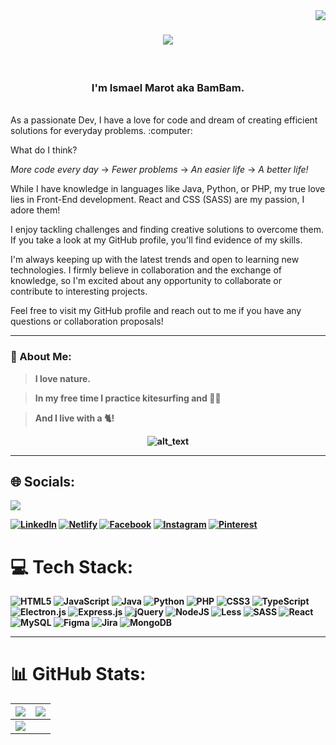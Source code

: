 <img align="right" src="https://visitor-badge.laobi.icu/badge?page_id=ismaelmarot.ismaelmarot"/>
<div>
   
<h1 align="center">
   <img src="https://readme-typing-svg.herokuapp.com/?font=Righteous&size=35&center=true&vCenter=true&width=600&height=70&duration=5000&lines=Hello+There!+I'm+BamBam!;"/›
</h1>
</div>
<br>

<div align="center">
   <h3>
      I'm Ismael Marot aka BamBam.   
   </h3>   
</div>

<div align="left">
<br>
As a passionate Dev, I have a love for code and dream of creating efficient solutions for everyday problems. :computer:

What do I think?

*More code every day*  &#8594;  *Fewer problems*  &#8594;  *An easier life*  &#8594;  *A better life!*

While I have knowledge in languages like Java, Python, or PHP, my true love lies in Front-End development. React and CSS (SASS) are my passion, I adore them!

I enjoy tackling challenges and finding creative solutions to overcome them. If you take a look at my GitHub profile, you'll find evidence of my skills.
 
I'm always keeping up with the latest trends and open to learning new technologies. I firmly believe in collaboration and the exchange of knowledge, so I'm excited about any opportunity to collaborate or contribute to interesting projects.

Feel free to visit my GitHub profile and reach out to me if you have any questions or collaboration proposals!
</div>

------

<b r>
<div align="left">
   <h3>
   💫 About Me:
   </h3>
   
   > I love nature.
   
   > In my free time I practice kitesurfing and :lotus_position_man:

   > And I live with a :cat2:!
</div>


<div align="center">
   
   ![alt_text](https://i.pinimg.com/originals/e4/26/70/e426702edf874b181aced1e2fa5c6cde.gif)
   
</div>

------

## 🌐 Socials:

<a href="mailto:ismaelmarot@hotmail.com">
   <img src="http://img.shields.io/badge/Email-333333?style=for-the-badge&logo=gmail&logoColor=red" />
</a>

[![LinkedIn](https://img.shields.io/badge/LinkedIn-%230077B5.svg?logo=linkedin&logoColor=white)](https://linkedin.com/in/ismael-marot)
[![Netlify](https://img.shields.io/badge/Netlify-%23E60023.svg?logo=Netlify&logoColor=white)](https://ismaelmarot.netlify.app)
[![Facebook](https://img.shields.io/badge/Facebook-%231877F2.svg?logo=Facebook&logoColor=white)](https://facebook.com/ismaelmarot) 
[![Instagram](https://img.shields.io/badge/Instagram-%23E4405F.svg?logo=Instagram&logoColor=white)](https://instagram.com/ismaelmarot) 
[![Pinterest](https://img.shields.io/badge/Pinterest-%23E60023.svg?logo=Pinterest&logoColor=white)](https://pinterest.com/ismaelmarot)
 

# 💻 Tech Stack:
![HTML5](https://img.shields.io/badge/html5-%23E34F26.svg?style=for-the-badge&logo=html5&logoColor=white)
![JavaScript](https://img.shields.io/badge/javascript-%23323330.svg?style=for-the-badge&logo=javascript&logoColor=%23F7DF1E)
![Java](https://img.shields.io/badge/java-%23ED8B00.svg?style=for-the-badge&logo=java&logoColor=white)
![Python](https://img.shields.io/badge/python-3670A0?style=for-the-badge&logo=python&logoColor=ffdd54)
![PHP](https://img.shields.io/badge/php-%23777BB4.svg?style=for-the-badge&logo=php&logoColor=white)
![CSS3](https://img.shields.io/badge/css3-%231572B6.svg?style=for-the-badge&logo=css3&logoColor=white)
![TypeScript](https://img.shields.io/badge/typescript-%23007ACC.svg?style=for-the-badge&logo=typescript&logoColor=white)
![Electron.js](https://img.shields.io/badge/Electron-191970?style=for-the-badge&logo=Electron&logoColor=white)
![Express.js](https://img.shields.io/badge/express.js-%23404d59.svg?style=for-the-badge&logo=express&logoColor=%2361DAFB)
![jQuery](https://img.shields.io/badge/jquery-%230769AD.svg?style=for-the-badge&logo=jquery&logoColor=white)
![NodeJS](https://img.shields.io/badge/node.js-6DA55F?style=for-the-badge&logo=node.js&logoColor=white)
![Less](https://img.shields.io/badge/less-2B4C80?style=for-the-badge&logo=less&logoColor=white)
![SASS](https://img.shields.io/badge/SASS-hotpink.svg?style=for-the-badge&logo=SASS&logoColor=white)
![React](https://img.shields.io/badge/react-%2320232a.svg?style=for-the-badge&logo=react&logoColor=%2361DAFB)
![MySQL](https://img.shields.io/badge/mysql-%2300f.svg?style=for-the-badge&logo=mysql&logoColor=white)
![Figma](https://img.shields.io/badge/figma-%23F24E1E.svg?style=for-the-badge&logo=figma&logoColor=white)
![Jira](https://img.shields.io/badge/jira-%230A0FFF.svg?style=for-the-badge&logo=jira&logoColor=white)
![MongoDB](https://img.shields.io/badge/MongoDB-%234ea94b.svg?style=for-the-badge&logo=mongodb&logoColor=white)

----------

# 📊 GitHub Stats:
| ![](https://github-readme-stats.vercel.app/api?username=ismaelmarot&theme=prussian&hide_border=false&include_all_commits=true&count_private=false) | ![](https://github-readme-streak-stats.herokuapp.com/?user=ismaelmarot&theme=prussian&hide_border=false) |
|---|---|
| ![](https://github-readme-stats.vercel.app/api/top-langs/?username=ismaelmarot&theme=prussian&hide_border=false&layout=compact&hide=python,cython,powershell) |

<!-- Proudly created with GPRM ( https://gprm.itsvg.in ) -->
